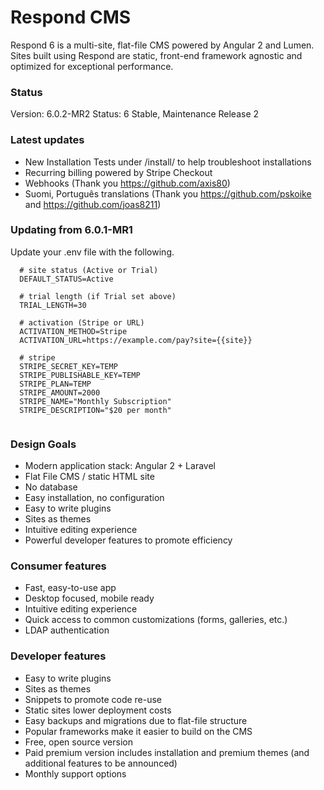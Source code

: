 # Respond CMS

Respond 6 is a multi-site, flat-file CMS powered by Angular 2 and Lumen.  Sites built using Respond are static, front-end framework agnostic and optimized for exceptional performance.

### Status
Version: 6.0.2-MR2
Status: 6 Stable, Maintenance Release 2

### Latest updates
- New Installation Tests under /install/ to help troubleshoot installations
- Recurring billing powered by Stripe Checkout
- Webhooks (Thank you https://github.com/axis80)
- Suomi, Português translations (Thank you https://github.com/pskoike and https://github.com/joas8211)

### Updating from 6.0.1-MR1

Update your .env file with the following.

```
  # site status (Active or Trial)
  DEFAULT_STATUS=Active
  
  # trial length (if Trial set above)
  TRIAL_LENGTH=30
  
  # activation (Stripe or URL)
  ACTIVATION_METHOD=Stripe
  ACTIVATION_URL=https://example.com/pay?site={{site}}
  
  # stripe
  STRIPE_SECRET_KEY=TEMP
  STRIPE_PUBLISHABLE_KEY=TEMP
  STRIPE_PLAN=TEMP
  STRIPE_AMOUNT=2000
  STRIPE_NAME="Monthly Subscription"
  STRIPE_DESCRIPTION="$20 per month"
  
```


### Design Goals
- Modern application stack: Angular 2 + Laravel
- Flat File CMS / static HTML site
- No database
- Easy installation, no configuration
- Easy to write plugins
- Sites as themes
- Intuitive editing experience
- Powerful developer features to promote efficiency

### Consumer features
- Fast, easy-to-use app
- Desktop focused, mobile ready
- Intuitive editing experience
- Quick access to common customizations (forms, galleries, etc.)
- LDAP authentication

### Developer features
- Easy to write plugins
- Sites as themes
- Snippets to promote code re-use
- Static sites lower deployment costs
- Easy backups and migrations due to flat-file structure
- Popular frameworks make it easier to build on the CMS
- Free, open source version
- Paid premium version includes installation and premium themes (and additional features to be announced)
- Monthly support options